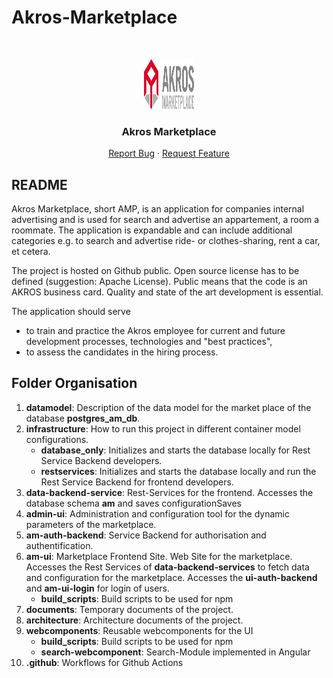 # Akros-Marketplace

<br />
<p align="center">
  <a href="https://github.com/AkrosAG/Akros-Marketplace">
    <img src="Architecture/images/am_logo.svg" alt="Logo" width="80" height="80">
  </a>
  <h3 align="center">Akros Marketplace</h3>
  <p align="center">
    <a href="https://github.com/AkrosAG/Akros-Marketplace/issues">Report Bug</a>
    ·
    <a href="https://github.com/AkrosAG/Akros-Marketplace/issues">Request Feature</a>
  </p>
</p>

## README

Akros Marketplace, short AMP, is an application for companies internal advertising and is used for search and advertise an appartement, a room a roommate. The application is expandable and can include additional categories e.g. to search and advertise ride- or clothes-sharing, rent a car, et cetera.

The project is hosted on Github public. Open source license has to be defined (suggestion: Apache License). Public means that the code is an AKROS business card. Quality and state of the art development is essential.

The application should serve

- to train and practice the Akros employee for current and future development processes, technologies and "best practices",
- to assess the candidates in the hiring process.

## Folder Organisation

1. **datamodel**: Description of the data model for the market place of the database **postgres_am_db**.
2. **infrastructure**: How to run this project in different container model configurations.
   - **database_only**: Initializes and starts the database locally for Rest Service Backend developers.
   - **restservices**: Initializes and starts the database locally and run the Rest Service Backend for frontend developers.
3. **data-backend-service**: Rest-Services for the frontend. Accesses the database schema **am** and saves configurationSaves
4. **admin-ui**: Administration and configuration tool for the dynamic parameters of the marketplace.
5. **am-auth-backend**: Service Backend for authorisation and authentification.
6. **am-ui**: Marketplace Frontend Site. Web Site for the marketplace. Accesses the Rest Services of **data-backend-services** to fetch data and configuration for the marketplace. Accesses the **ui-auth-backend** and **am-ui-login** for login of users.
   - **build_scripts**: Build scripts to be used for npm
7. **documents**: Temporary documents of the project.
8. **architecture**: Architecture documents of the project.
9. **webcomponents**: Reusable webcomponents for the UI
   - **build_scripts**: Build scripts to be used for npm
   - **search-webcomponent**: Search-Module implemented in Angular
10. **.github**: Workflows for Github Actions
